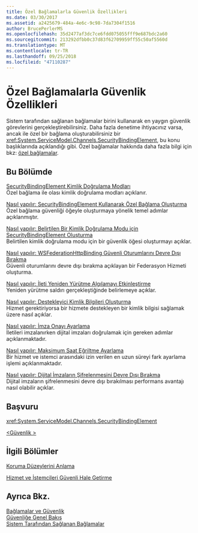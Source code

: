 ```yaml
---
title: Özel Bağlamalarla Güvenlik Özellikleri
ms.date: 03/30/2017
ms.assetid: a2425679-484a-4e6c-9c98-7da7304f1516
author: BrucePerlerMS
ms.openlocfilehash: 35d2477af3dc7ce6fdd075055fff9e687bdc2a60
ms.sourcegitcommit: 213292dfbb0c37d83f62709959ff55c50af5560d
ms.translationtype: MT
ms.contentlocale: tr-TR
ms.lasthandoff: 09/25/2018
ms.locfileid: "47110287"
---
```

# <a name="security-capabilities-with-custom-bindings"></a>Özel Bağlamalarla Güvenlik Özellikleri
Sistem tarafından sağlanan bağlamalar birini kullanarak en yaygın güvenlik görevlerini gerçekleştirebilirsiniz. Daha fazla denetime ihtiyacınız varsa, ancak ile özel bir bağlama oluşturabilirsiniz bir <xref:System.ServiceModel.Channels.SecurityBindingElement>, bu konu başlıklarında açıklandığı gibi. Özel bağlamalar hakkında daha fazla bilgi için bkz: [özel bağlamalar](../../../../docs/framework/wcf/extending/custom-bindings.md).  
  
## <a name="in-this-section"></a>Bu Bölümde  
 [SecurityBindingElement Kimlik Doğrulama Modları](../../../../docs/framework/wcf/feature-details/securitybindingelement-authentication-modes.md)  
 Özel bağlama ile olası kimlik doğrulama modları açıklanır.  
  
 [Nasıl yapılır: SecurityBindingElement Kullanarak Özel Bağlama Oluşturma](../../../../docs/framework/wcf/feature-details/how-to-create-a-custom-binding-using-the-securitybindingelement.md)  
 Özel bağlama güvenliği öğeyle oluşturmaya yönelik temel adımlar açıklanmıştır.  
  
 [Nasıl yapılır: Belirtilen Bir Kimlik Doğrulama Modu için SecurityBindingElement Oluşturma](../../../../docs/framework/wcf/feature-details/how-to-create-a-securitybindingelement-for-a-specified-authentication-mode.md)  
 Belirtilen kimlik doğrulama modu için bir güvenlik öğesi oluşturmayı açıklar.  
  
 [Nasıl yapılır: WSFederationHttpBinding Güvenli Oturumlarını Devre Dışı Bırakma](../../../../docs/framework/wcf/feature-details/how-to-disable-secure-sessions-on-a-wsfederationhttpbinding.md)  
 Güvenli oturumlarını devre dışı bırakma açıklayan bir Federasyon Hizmeti oluşturma.  
  
 [Nasıl yapılır: İleti Yeniden Yürütme Algılamayı Etkinleştirme](../../../../docs/framework/wcf/feature-details/how-to-enable-message-replay-detection.md)  
 Yeniden yürütme saldırı gerçekleştiğinde belirlemeye açıklar.  
  
 [Nasıl yapılır: Destekleyici Kimlik Bilgileri Oluşturma](../../../../docs/framework/wcf/feature-details/how-to-create-a-supporting-credential.md)  
 Hizmet gerektiriyorsa bir hizmete destekleyen bir kimlik bilgisi sağlamak üzere nasıl açıklar.  
  
 [Nasıl yapılır: İmza Onayı Ayarlama](../../../../docs/framework/wcf/feature-details/how-to-set-up-a-signature-confirmation.md)  
 İletileri imzalanırken dijital imzaları doğrulamak için gereken adımlar açıklanmaktadır.  
  
 [Nasıl yapılır: Maksimum Saat Eğriltme Ayarlama](../../../../docs/framework/wcf/feature-details/how-to-set-a-max-clock-skew.md)  
 Bir hizmet ve istemci arasındaki izin verilen en uzun süreyi fark ayarlama işlemi açıklanmaktadır.  
  
 [Nasıl yapılır: Dijital İmzaların Şifrelenmesini Devre Dışı Bırakma](../../../../docs/framework/wcf/feature-details/how-to-disable-encryption-of-digital-signatures.md)  
 Dijital imzaların şifrelenmesini devre dışı bırakılması performans avantajı nasıl olabilir açıklar.  
  
## <a name="reference"></a>Başvuru  
 <xref:System.ServiceModel.Channels.SecurityBindingElement>  
  
 [\<Güvenlik >](../../../../docs/framework/configure-apps/file-schema/wcf/security-of-custombinding.md)  
  
## <a name="related-sections"></a>İlgili Bölümler  
 [Koruma Düzeylerini Anlama](../../../../docs/framework/wcf/understanding-protection-level.md)  
  
 [Hizmet ve İstemcileri Güvenli Hale Getirme](../../../../docs/framework/wcf/feature-details/securing-services-and-clients.md)  
  
## <a name="see-also"></a>Ayrıca Bkz.  
 [Bağlamalar ve Güvenlik](../../../../docs/framework/wcf/feature-details/bindings-and-security.md)  
 [Güvenliğe Genel Bakış](../../../../docs/framework/wcf/feature-details/security-overview.md)  
 [Sistem Tarafından Sağlanan Bağlamalar](../../../../docs/framework/wcf/system-provided-bindings.md)
